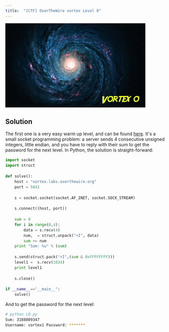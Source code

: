 ```yaml
---
title:  "[CTF] OverTheWire vortex Level 0"
---
```


![Logo](/assets/images/vortex0.png)

## Solution
The first one is a very easy warm up level, and can be found [here](http://overthewire.org/wargames/vortex/vortex0.html). It's a small socket programming problem: a server sends 4 consecutive unsigned integers, little endian, and you have to reply with their sum to get the password for the next level. In Python, the solution is straight-forward:

```python
import socket
import struct
 
def solve():
    host = "vortex.labs.overthewire.org"
    port = 5842
     
    s = socket.socket(socket.AF_INET, socket.SOCK_STREAM)
     
    s.connect((host, port))
     
    sum = 0
    for i in range(0,4):
        data = s.recv(4)
        num,  = struct.unpack("<I", data)
        sum += num
    print "Sum: %u" % (sum)
     
    s.send(struct.pack("<I",(sum & 0xFFFFFFFF)))
    level1 =  s.recv(1024)
    print level1
 
    s.close()
         
if __name__=="__main__":        
    solve()
```

And to get the password for the next level:
```bash
# python L0.py 
Sum: 3188809347
Username: vortex1 Password: *******
```
